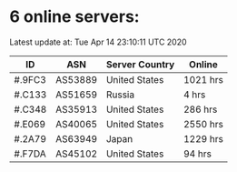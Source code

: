 # 6 online servers:

Latest update at: Tue Apr 14 23:10:11 UTC 2020

| ID | ASN | Server Country | Online |
| -- | --- | -------------- | ------ |
| #.9FC3 | AS53889 | United States | 1021 hrs |
| #.C133 | AS51659 | Russia | 4 hrs |
| #.C348 | AS35913 | United States | 286 hrs |
| #.E069 | AS40065 | United States | 2550 hrs |
| #.2A79 | AS63949 | Japan | 1229 hrs |
| #.F7DA | AS45102 | United States | 94 hrs |

